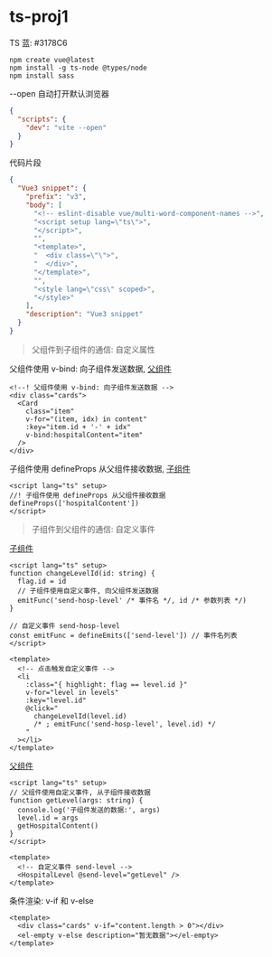 # ts-proj1

TS 蓝: #3178C6

```shell
npm create vue@latest
npm install -g ts-node @types/node
npm install sass
```

--open 自动打开默认浏览器

```json
{
  "scripts": {
    "dev": "vite --open"
  }
}
```

代码片段

```json
{
  "Vue3 snippet": {
    "prefix": "v3",
    "body": [
      "<!-- eslint-disable vue/multi-word-component-names -->",
      "<script setup lang=\"ts\">",
      "</script>",
      "",
      "<template>",
      "  <div class=\"\">",
      "  </div>",
      "</template>",
      "",
      "<style lang=\"css\" scoped>",
      "</style>"
    ],
    "description": "Vue3 snippet"
  }
}
```

> 父组件到子组件的通信: 自定义属性

父组件使用 v-bind: 向子组件发送数据, [父组件](./src/views/home/home.vue)

```vue
<!--! 父组件使用 v-bind: 向子组件发送数据 -->
<div class="cards">
  <Card
    class="item"
    v-for="(item, idx) in content"
    :key="item.id + '-' + idx"
    v-bind:hospitalContent="item"
  />
</div>
```

子组件使用 defineProps 从父组件接收数据, [子组件](./src/views/home/card.vue)

```vue
<script lang="ts" setup>
//! 子组件使用 defineProps 从父组件接收数据
defineProps(['hospitalContent'])
</script>
```

> 子组件到父组件的通信: 自定义事件

[子组件](./src/views/home/hospital_level.vue)

```vue
<script lang="ts" setup>
function changeLevelId(id: string) {
  flag.id = id
  // 子组件使用自定义事件, 向父组件发送数据
  emitFunc('send-hosp-level' /* 事件名 */, id /* 参数列表 */)
}

// 自定义事件 send-hosp-level
const emitFunc = defineEmits(['send-level']) // 事件名列表
</script>

<template>
  <!-- 点击触发自定义事件 -->
  <li
    :class="{ highlight: flag == level.id }"
    v-for="level in levels"
    :key="level.id"
    @click="
      changeLevelId(level.id)
      /* ; emitFunc('send-hosp-level', level.id) */
    "
  ></li>
</template>
```

[父组件](./src/views/home/home.vue)

```vue
<script lang="ts" setup>
// 父组件使用自定义事件, 从子组件接收数据
function getLevel(args: string) {
  console.log('子组件发送的数据:', args)
  level.id = args
  getHospitalContent()
}
</script>

<template>
  <!-- 自定义事件 send-level -->
  <HospitalLevel @send-level="getLevel" />
</template>
```

条件渲染: v-if 和 v-else

```vue
<template>
  <div class="cards" v-if="content.length > 0"></div>
  <el-empty v-else description="暂无数据"></el-empty>
</template>
```
